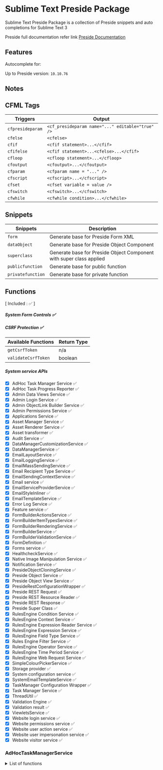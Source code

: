 # Sublime Text Preside Package
Sublime Text Preside Package is a collection of Preside snippets and auto completions for Sublime Text 3

Preside full documentation refer link
[Preside Documentation](https://docs.preside.org)

## Features
Autocomplete for:

Up to Preside version: `10.10.76`

## Notes

## CFML Tags
| Triggers          | Output                       |
|-------------------|------------------------------|
| `cfpresideparam`  | `<cf_presideparam name="..." editable="true" />` |
| `cfelse`          | `<cfelse>`                                       |
| `cfif`            | `<cfif statement>...</cfif>`                     |
| `cfifelse`        | `<cfif statement>...<cfelse>...</cfif>`          |
| `cfloop`          | `<cfloop statement>...</cfloop>`                 |
| `cfoutput`        | `<cfoutput>...</cfoutput>`                       |
| `cfparam`         | `<cfparam name = "..." /> `                      |
| `cfscript`        | `<cfscript>...</cfscript>`                       |
| `cfset`           | `<cfset variable = value /> `                    |
| `cfswitch`        | `<cfswitch>...</cfswitch>`                       |
| `cfwhile`         | `<cfwhile condition>...</cfwhile>`               |

## Snippets
| Snippets          | Description                  |
|-------------------|------------------------------|
| `form`            | Generate base for Preside Form XML |
| `dataObject`      | Generate base for Preside Object Component |
| `superclass`      | Generate base for Preside Object Component with super class applied |
| `publicfunction`  | Generate base for public function |
| `privatefunction` | Generate base for private function |

## Functions
[ Included : :white_check_mark: ]

##### System Form Controls :white_check_mark:

##### CSRF Protection      :white_check_mark:
| Available Functions | Return Type |
|---------------------|-------------|
| `getCsrfToken`      | n/a         |
| `validateCsrfToken` | boolean     |

##### System service APIs
- [x] AdHoc Task Manager Service            :white_check_mark:
- [x] AdHoc Task Progress Reporter          :white_check_mark:
- [x] Admin Data Views Service              :white_check_mark:
- [x] Admin Login Service                   :white_check_mark:
- [x] Admin ObjectLink Builder Service      :white_check_mark:
- [x] Admin Permissions Service             :white_check_mark:
- [x] Applications Service                  :white_check_mark:
- [x] Asset Manager Service                 :white_check_mark:
- [x] Asset Renderer Service                :white_check_mark:
- [x] Asset transformer                     :white_check_mark:
- [x] Audit Service                         :white_check_mark:
- [x] DataManagerCustomizationService       :white_check_mark:
- [x] DataManagerService                    :white_check_mark:
- [x] EmailLayoutService                    :white_check_mark:
- [x] EmailLoggingService                   :white_check_mark:
- [x] EmailMassSendingService               :white_check_mark:
- [x] Email Recipient Type Service          :white_check_mark:
- [x] EmailSendingContextService            :white_check_mark:
- [x] Email service                         :white_check_mark:
- [x] EmailServiceProviderService           :white_check_mark:
- [x] EmailStyleInliner                     :white_check_mark:
- [x] EmailTemplateService                  :white_check_mark:
- [x] Error Log Service                     :white_check_mark:
- [x] Feature service                       :white_check_mark:
- [x] FormBuilderActionsService             :white_check_mark:
- [x] FormBuilderItemTypesService           :white_check_mark:
- [x] FormBuilderRenderingService           :white_check_mark:
- [x] FormBuilderService                    :white_check_mark:
- [x] FormBuilderValidationService          :white_check_mark:
- [x] FormDefinition                        :white_check_mark:
- [x] Forms service                         :white_check_mark:
- [x] HealthcheckService                    :white_check_mark:
- [x] Native Image Manipulation Service     :white_check_mark:
- [x] Notification Service                  :white_check_mark:
- [x] PresideObjectCloningService           :white_check_mark:
- [x] Preside Object Service                :white_check_mark:
- [x] Preside Object View Service           :white_check_mark:
- [x] PresideRestConfigurationWrapper       :white_check_mark:
- [x] Preside REST Request                  :white_check_mark:
- [x] Preside REST Resource Reader          :white_check_mark:
- [x] Preside REST Response                 :white_check_mark:
- [x] Preside Super Class                   :white_check_mark:
- [x] RulesEngine Condition Service         :white_check_mark:
- [x] RulesEngine Context Service           :white_check_mark:
- [x] RulesEngine Expression Reader Service :white_check_mark:
- [x] RulesEngine Expression Service        :white_check_mark:
- [x] RulesEngine Field Type Service        :white_check_mark:
- [x] Rules Engine Filter Service           :white_check_mark:
- [x] RulesEngine Operator Service          :white_check_mark:
- [x] RulesEngine Time Period Service       :white_check_mark:
- [x] RulesEngine Web Request Service       :white_check_mark:
- [x] SimpleColourPickerService             :white_check_mark:
- [x] Storage provider                      :white_check_mark:
- [x] System configuration service          :white_check_mark:
- [x] SystemEmailTemplateService            :white_check_mark:
- [x] TaskManager Configuration Wrapper     :white_check_mark:
- [x] Task Manager Service                  :white_check_mark:
- [x] ThreadUtil                            :white_check_mark:
- [x] Validation Engine                     :white_check_mark:
- [x] Validation result                     :white_check_mark:
- [x] ViewletsService                       :white_check_mark:
- [x] Website login service                 :white_check_mark:
- [x] Website permissions service           :white_check_mark:
- [x] Website user action service           :white_check_mark:
- [x] Website user impersonation service    :white_check_mark:
- [x] Website visitor service               :white_check_mark:

### AdHocTaskManagerService
<details>
	<summary>List of functions</summary>

|	`completeTask()`
|	`createTask()`
|	`discardTask()`
|	`failTask()`
|	`getNextAttemptInfo()`
|	`getNextScheduledTaskToRun()`
|	`getProgress()`
|	`getTask()`
|	`markTaskAsRunning()`
|	`requeueTask()`
|	`runScheduledTasks()`
|	`runTask()`
|	`runTaskInThread()`
|	`setProgress()`
|	`setResult()`
|	`setResultUrl()`
</details>